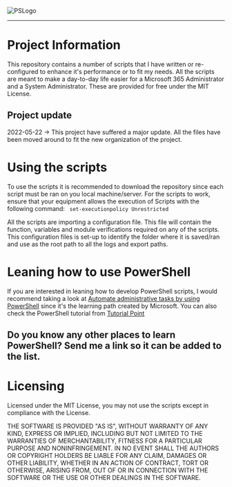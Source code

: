 ![PSLogo](https://user-images.githubusercontent.com/89364200/199001114-e36f5089-7bcf-4cd0-8ef5-7c0016b96eb2.png)

---

# Project Information

This repository contains a number of scripts that I have written or re-configured to enhance it's performance or to fit my needs. All the scripts are meant to make a day-to-day life easier for a Microsoft 365 Administrator and a System Administrator. These are provided for free under the MIT License.

##  Project update

2022-05-22 -> This project have suffered a major update. All the files have been moved around to fit the new organization of the project.

# Using the scripts

To use the scripts it is recommended to download the repository since each script must be ran on you local machine/server. 
For the scripts to work, ensure that your equipment allows the execution of Scripts with the following command:
<code> set-executionpolicy Unrestricted </code>


All the scripts are importing a configuration file. This file will contain the function, variables and module verifications required on any of the scripts. 
This configuration files is set-up to identify the folder where it is saved/ran and use as the root path to all the logs and export paths.

# Leaning how to use PowerShell 

If you are interested in leaning how to develop PowerShell scripts, I would recommend taking a look at [Automate administrative tasks by using PowerShell](https://learn.microsoft.com/en-us/training/paths/powershell/) since it's the learning path created by Microsoft. 
You can also check the PowerShell tutorial from [Tutorial Point](https://www.tutorialspoint.com/powershell/index.htm) 

## Do you know any other places to learn PowerShell? Send me a link so it can be added to the list.

# Licensing

Licensed under the MIT License, you may not use the scripts except in compliance with the License.

THE SOFTWARE IS PROVIDED "AS IS", WITHOUT WARRANTY OF ANY KIND, EXPRESS OR IMPLIED, INCLUDING BUT NOT LIMITED TO THE WARRANTIES OF MERCHANTABILITY, FITNESS FOR A PARTICULAR PURPOSE AND NONINFRINGEMENT. IN NO EVENT SHALL THE AUTHORS OR COPYRIGHT HOLDERS BE LIABLE FOR ANY CLAIM, DAMAGES OR OTHER LIABILITY, WHETHER IN AN ACTION OF CONTRACT, TORT OR OTHERWISE, ARISING FROM, OUT OF OR IN CONNECTION WITH THE SOFTWARE OR THE USE OR OTHER DEALINGS IN THE SOFTWARE.